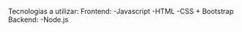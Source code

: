 Tecnologias a utilizar:
  Frontend:
      -Javascript
      -HTML
      -CSS + Bootstrap
  Backend:
      -Node.js
